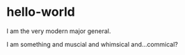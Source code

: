 # hello-world

I am the very modern major general.

I am something and muscial and whimsical and...commical?
